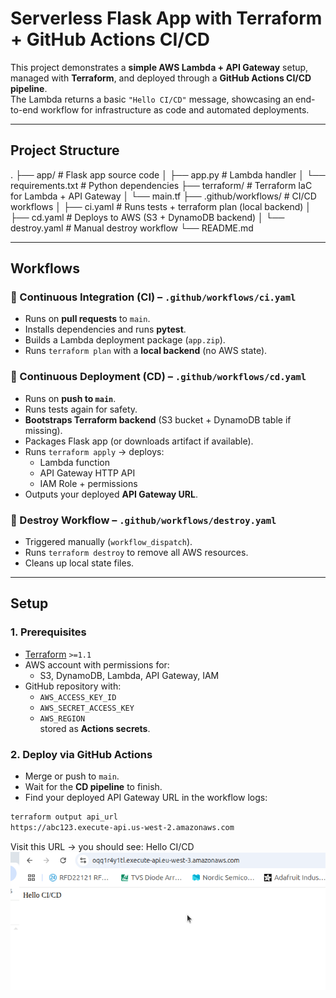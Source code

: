 # Serverless Flask App with Terraform + GitHub Actions CI/CD

This project demonstrates a **simple AWS Lambda + API Gateway** setup, managed with **Terraform**, and deployed through a **GitHub Actions CI/CD pipeline**.  
The Lambda returns a basic `"Hello CI/CD"` message, showcasing an end-to-end workflow for infrastructure as code and automated deployments.

---

##  Project Structure
.
├── app/ # Flask app source code
│ ├── app.py # Lambda handler
│ └── requirements.txt # Python dependencies
├── terraform/ # Terraform IaC for Lambda + API Gateway
│ └── main.tf
├── .github/workflows/ # CI/CD workflows
│ ├── ci.yaml # Runs tests + terraform plan (local backend)
│ ├── cd.yaml # Deploys to AWS (S3 + DynamoDB backend)
│ └── destroy.yaml # Manual destroy workflow
└── README.md


---

## Workflows

### 🔹 Continuous Integration (CI) – `.github/workflows/ci.yaml`
- Runs on **pull requests** to `main`.
- Installs dependencies and runs **pytest**.
- Builds a Lambda deployment package (`app.zip`).
- Runs `terraform plan` with a **local backend** (no AWS state).

### 🔹 Continuous Deployment (CD) – `.github/workflows/cd.yaml`
- Runs on **push to `main`**.
- Runs tests again for safety.
- **Bootstraps Terraform backend** (S3 bucket + DynamoDB table if missing).
- Packages Flask app (or downloads artifact if available).
- Runs `terraform apply` → deploys:
  - Lambda function
  - API Gateway HTTP API
  - IAM Role + permissions
- Outputs your deployed **API Gateway URL**.

### 🔹 Destroy Workflow – `.github/workflows/destroy.yaml`
- Triggered manually (`workflow_dispatch`).
- Runs `terraform destroy` to remove all AWS resources.
- Cleans up local state files.

---

## Setup

### 1. Prerequisites
- [Terraform](https://developer.hashicorp.com/terraform/downloads) `>=1.1`
- AWS account with permissions for:
  - S3, DynamoDB, Lambda, API Gateway, IAM
- GitHub repository with:
  - `AWS_ACCESS_KEY_ID`
  - `AWS_SECRET_ACCESS_KEY`
  - `AWS_REGION`  
  stored as **Actions secrets**.

### 2. Deploy via GitHub Actions
- Merge or push to `main`.
- Wait for the **CD pipeline** to finish.
- Find your deployed API Gateway URL in the workflow logs:

```bash
terraform output api_url
https://abc123.execute-api.us-west-2.amazonaws.com
```
Visit this URL → you should see: Hello CI/CD
![CI/CD Pipeline](assets/cicd_pipeline.png)
